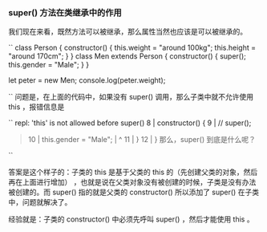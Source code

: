 ### super() 方法在类继承中的作用

我们现在来看，既然方法可以被继承，那么属性当然也应该是可以被继承的。

``
class Person {
  constructor() {
    this.weight = "around 100kg";
    this.height = "around 170cm";
  }
}
class Men extends Person {
  constructor() {
    super();
    this.gender = "Male";
  }
}

let peter = new Men;
console.log(peter.weight);

``
问题是，在上面的代码中，如果没有 super() 调用，那么子类中就不允许使用 this ，报错信息是

``
repl: 'this' is not allowed before super()
   8 |   constructor() {
   9 |     // super();
> 10 |     this.gender = "Male";
     |     ^
  11 |   }
  12 | }
那么，super() 到底是什么呢？

``

答案是这个样子的：子类的 this 是基于父类的 this 的（先创建父类的对象，然后再在上面进行增加） ，也就是说在父类对象没有被创建的时候，子类是没有办法被创建的。而 super() 指的就是父类的 constructor() 所以添加了 super() 在子类中，问题就解决了。

经验就是：子类的 constructor() 中必须先呼叫 super() ，然后才能使用 this 。
